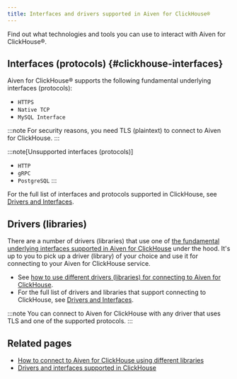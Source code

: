 ```yaml
---
title: Interfaces and drivers supported in Aiven for ClickHouse®
---
```


Find out what technologies and tools you can use to interact with Aiven for ClickHouse®.

## Interfaces (protocols) {#clickhouse-interfaces}

Aiven for ClickHouse® supports the following fundamental underlying
interfaces (protocols):

-   `HTTPS`
-   `Native TCP`
-   `MySQL Interface`

:::note
For security reasons, you need TLS (plaintext) to connect to Aiven for
ClickHouse.
:::

:::note[Unsupported interfaces (protocols)]
-   `HTTP`
-   `gRPC`
-   `PostgreSQL`
:::

For the full list of interfaces and protocols supported in ClickHouse,
see [Drivers and
Interfaces](https://clickhouse.com/docs/en/interfaces/overview).

## Drivers (libraries)

There are a number of drivers (libraries) that use one of
[the fundamental underlying interfaces supported in Aiven for ClickHouse](/docs/products/clickhouse/reference/supported-interfaces-drivers#clickhouse-interfaces) under the hood. It's up to you to pick up a driver
(library) of your choice and use it for connecting to your Aiven for
ClickHouse service.

-   See
    [how to use different drivers (libraries) for connecting to Aiven for ClickHouse](/docs/products/clickhouse/howto/list-connect-to-service).
-   For the full list of drivers and libraries that support connecting
    to ClickHouse, see [Drivers and
    Interfaces](https://clickhouse.com/docs/en/interfaces/overview).

:::note
You can connect to Aiven for ClickHouse with any driver that uses TLS
and one of the supported protocols.
:::

## Related pages

-   [How to connect to Aiven for ClickHouse using different libraries](/docs/products/clickhouse/howto/list-connect-to-service)
-   [Drivers and interfaces supported in
    ClickHouse](https://clickhouse.com/docs/en/interfaces/overview)
